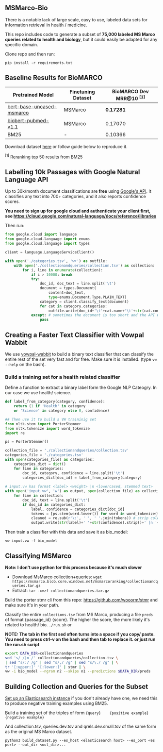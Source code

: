 MSMarco-Bio
--

There is a notable lack of large scale, easy to use, labeled data sets for information retrieval in health / medicine.

This repo includes code to generate a subset of **75,000 labeled MS Marco queries related to health and biology**, but it could easily be adapted for any specific domain.

Clone repo and then run:

`pip install -r requirements.txt`

Baseline Results for BioMARCO
--

Pretrained Model  | Finetuning Dataset              | BioMARCO Dev MRR@10 <sup>[1]</sup> |
------------------| --------------------------------| -------------------------------------- |
<a href = 'https://github.com/nyu-dl/dl4marco-bert'>bert-base-uncased-msmarco</a> | MSMarco  | **0.17281** |
<a href = 'https://github.com/naver/biobert-pretrained'>biobert-pubmed-v1.1</a> | MSMarco | 0.17070 | 
BM25 | - | 0.10366

Download dataset <a href=''>here</a> or follow guide below to reproduce it.

<sup>[1]</sup> Reranking top 50 results from BM25

Labelling 10k Passages with Google Natural Language API
--

Up to 30k/month document classifications are **free** using <a href = 'https://cloud.google.com/natural-language/'>Google's API</a>. It classifies any text into 700+ categories, and it also reports confidence scores.

**You need to sign up for google cloud and authenticate your client first, see https://cloud.google.com/natural-language/docs/reference/libraries**

Then run:

```python
from google.cloud import language
from google.cloud.language import enums
from google.cloud.language import types

client = language.LanguageServiceClient()

with open('./categories.tsv', 'w+') as outfile:
    with open('./collectionandqueries/collection.tsv') as collection:
        for i, line in enumerate(collection):
            if i > 10000: break
            try:
                doc_id, doc_text = line.split('\t')
                document = types.Document(
                    content=doc_text,
                    type=enums.Document.Type.PLAIN_TEXT)
                category = client.classify_text(document)
                for cat in category.categories:
                    outfile.write(doc_id+'\t'+cat.name+'\t'+str(cat.confidence)+'\n')
            except: # sometimes the document is too short and the API with err, ignore
                pass
```

Creating a Faster Text Classifier with Vowpal Wabbit
--

We use <a href='https://github.com/VowpalWabbit/vowpal_wabbit'>vowpal-wabbit</a> to build a binary text classifier that can classify the entire rest of the set very fast and for free. Make sure it is installed. (type `vw --help` on the bash). 

### Build a training set for a health related classifier

Define a function to extract a binary label form the Google NLP Cateogry. In our case we use health/ science.

```python
def label_from_category(category, confidence):
    return (1 if 'Health' in category 
    or 'Science' in category else 0, confidence)

## Then use it to build a VW traininig set
from nltk.stem import PorterStemmer
from nltk.tokenize import word_tokenize
import re

ps = PorterStemmer()

collection_file = './collectionandqueries/collection.tsv'
categories_file = './categories.tsv'
with open(categories_file) as categories:
    categories_dict = dict()
    for line in categories:
        doc_id, category, confidence = line.split('\t')
        categories_dict[doc_id] = label_from_category(category)
        
# input.vw has format <label> <weight> |n <lowercased, stemmed text>
with open('input.vw', 'w') as output, open(collection_file) as collection:
    for line in collection:
        doc_id, text = line.split('\t')
        if doc_id in categories_dict:
            label, confidence = categories_dict[doc_id]
            tokens = [ps.stem(word.lower()) for word in word_tokenize(text)]
            cleaned = re.sub(r'\:', ' ', ' '.join(tokens)) # strip colon bc this is special VW charater
            output.write(str(label)+' '+str(confidence).strip()+' |n '+ cleaned + ' \n')
```

Then train a classifier with this data and save it as bio_model: 

`vw input.vw -f bio_model`

Classifying MSMarco
--

**Note: I don't use python for this process because it's much slower**

- Download MsMarco collection+queries:
    `wget https://msmarco.blob.core.windows.net/msmarcoranking/collectionandqueries.tar.gz`
- Extract:
    `tar -xvzf collectionandqueries.tar.gz`


Build the porter stmr cli from this repo: https://github.com/wooorm/stmr and make sure it's in your path.

Classify the entire `collections.tsv` from MS Marco, producing a file `preds` of format {passage_id} {score}. The higher the score, the more likely it's related to health/ bio.
`./run.sh`
or 

**NOTE: The tab in the first sed often turns into a space if you copy/ paste. You need to press ctrl-v on the bash and then tab to replace it. or just run the run.sh script**
```bash
export DATA_DIR=collectionandqueries
sed 's/ /|n /' collectionandqueries/collection.tsv \
| sed "s/:/ /g" | sed "s/,/ /g" | sed "s/\./ /g" | \
tr '[:upper:]' '[:lower:]' | stmr | \
vw -i bio_model --ngram n2 --skips n1 --predictions $DATA_DIR/preds
```

Building Collection and Queries for the Subset
--

<a href = 'https://www.elastic.co/guide/en/elasticsearch/reference/current/getting-started.html'>Set up an Elasticsearch instance</a> if you don't already have one, we need this to produce negative training examples using BM25.

Build a training set of the triples of form 
`{query}    {positive example}  {negative example}`

And collection.tsv, queries.dev.tsv and qrels.dev.small.tsv of the same form as the original MS Marco dataset.

`python3 build_dataset.py --es_host <elasticsearch host> --es_port <es port> --out_dir <out_dir>...`




